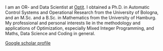 I am an OR- and Data Scientist at [Optit](http://www.optit.net/en/). I obtained a Ph.D. in Automatic Control Systems and Operational Research from the University of Bologna, and an M.Sc. and a B.Sc. in Mathematics from the University of Hamburg. My professional and personal interests lie in the methodology and applications of Optimization, especially Mixed Integer Programming, and Maths, Data Science and Coding in general.

[Google scholar profile](https://scholar.google.it/citations?user=r7SKKaEAAAAJ&hl=it)
